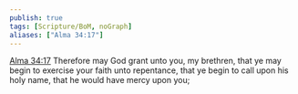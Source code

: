 ```yaml
---
publish: true
tags: [Scripture/BoM, noGraph]
aliases: ["Alma 34:17"]
---
```

[Alma 34:17](https://churchofjesuschrist.org/study/scriptures/bofm/alma/34?lang=eng&id=p17#p17) Therefore may God grant unto you, my brethren, that ye may begin to exercise your faith unto repentance, that ye begin to call upon his holy name, that he would have mercy upon you;

